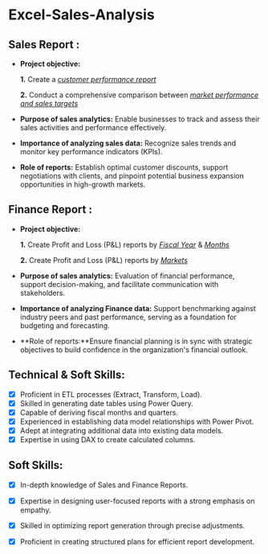 # Excel-Sales-Analysis
## Sales Report :


- **Project objective:** 

    **1.** Create a _[customer performance report](https://github.com/Suchitaranawade/Excel-Sales-Analysis/blob/main/Customer%20Performance%20Report.pdf)_ 

    **2.** Conduct a comprehensive comparison between _[market performance and sales targets](https://github.com/Suchitaranawade/Excel-Sales-Analysis/blob/main/Market%20Performance%20Vs%20Target.pdf)_

- **Purpose of sales analytics:** Enable businesses to track and assess their sales activities and performance effectively.

- **Importance of analyzing sales data:** Recognize sales trends and monitor key performance indicators (KPIs).

- **Role of reports:** Establish optimal customer discounts, support negotiations with clients, and pinpoint potential business expansion opportunities in high-growth markets.


## Finance Report :

- **Project objective:** 

    **1.** Create Profit and Loss (P&L) reports by _[Fiscal Year](https://github.com/KirandeepMarala/Excel-Sales_Analysis/blob/main/P%26L%20Statement%20by%20Fiscal%20Year.pdf)_ & _[Months](https://github.com/Suchitaranawade/Excel-Sales-Analysis/blob/main/P%26L%20Statement%20by%20Fiscal%20Year.pdf)_ 

   **2.** Create Profit and Loss (P&L) reports by _[Markets](https://github.com/Suchitaranawade/Excel-Sales-Analysis/blob/main/P%26L%20Statement%20by%20Markets.pdf)_

- **Purpose of sales analytics:** Evaluation of financial performance, support decision-making, and facilitate communication with stakeholders.

- **Importance of analyzing Finance data:** Support benchmarking against industry peers and past performance, serving as a foundation for budgeting and forecasting.

- **Role of reports:**Ensure financial planning is in sync with strategic objectives to build confidence in the organization's financial outlook.


## Technical & Soft Skills:
- [x]	Proficient in ETL processes (Extract, Transform, Load).
- [x]	Skilled in generating date tables using Power Query.
- [x]	Capable of deriving fiscal months and quarters.
- [x]	Experienced in establishing data model relationships with Power Pivot.
- [x]	Adept at integrating additional data into existing data models.
- [x]	Expertise in using DAX to create calculated columns.

## Soft Skills:
- [x]	In-depth knowledge of Sales and Finance Reports.
- [x]	Expertise in designing user-focused reports with a strong emphasis on empathy.
- [x]	Skilled in optimizing report generation through precise adjustments.
- [x]	Proficient in creating structured plans for efficient report development.






  


	
